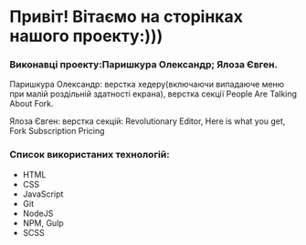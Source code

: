 <h1>Привіт! Вітаємо на сторінках нашого проекту:)))</h1> 

<h3>Виконавці проекту:Паришкура Олександр; Ялоза Євген.</h3>


<p>Паришкура Олександр: верстка хедеру(включаючи випадаюче меню при малій роздільній здатності екрана), верстка секції People Are Talking About Fork.</p>
<p>Ялоза Євген: верстка секцій: Revolutionary Editor, Here is what you get, Fork Subscription Pricing</p>

<h3>Список використаних технологій:</h3>
<ul>
<li>HTML</li>
<li>CSS</li>
<li>JavaScript</li>
<li>Git</li>
<li>NodeJS</li>
<li>NPM, Gulp</li>
<li>SCSS</li>
</ul>